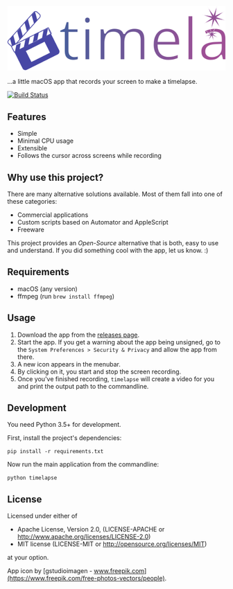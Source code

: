 ![timelapse logo](timelapse/resources/logo.svg)

...a little macOS app that records your screen to make a timelapse.

[![Build Status](https://travis-ci.org/mre/timelapse.svg?branch=master)](https://travis-ci.org/mre/timelapse)

## Features

- Simple
- Minimal CPU usage
- Extensible
- Follows the cursor across screens while recording

## Why use this project?

There are many alternative solutions available. Most of them fall into one of
these categories:

- Commercial applications
- Custom scripts based on Automator and AppleScript
- Freeware

This project provides an _Open-Source_ alternative that is both, easy to use and
understand. If you did something cool with the app, let us know. :)

## Requirements

- macOS (any version)
- ffmpeg (run `brew install ffmpeg`)

## Usage

1. Download the app from the [releases
   page](https://github.com/mre/timelapse/releases).
2. Start the app. If you get a warning about the app being unsigned,
   go to the `System Preferences > Security & Privacy` and allow the app from there.
3. A new icon appears in the menubar.
4. By clicking on it, you start and stop the screen recording.
5. Once you've finished recording, `timelapse` will create a video for you  
   and print the output path to the commandline.

## Development

You need Python 3.5+ for development.

First, install the project's dependencies:

```shell
pip install -r requirements.txt
```

Now run the main application from the commandline:

```shell
python timelapse
```

## License

Licensed under either of

- Apache License, Version 2.0, (LICENSE-APACHE or
  http://www.apache.org/licenses/LICENSE-2.0)
- MIT license (LICENSE-MIT or http://opensource.org/licenses/MIT)

at your option.

App icon by [gstudioimagen - www.freepik.com](https://www.freepik.com/free-photos-vectors/people).
